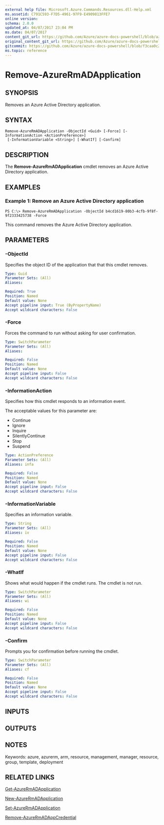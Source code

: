 ```yaml
---
external help file: Microsoft.Azure.Commands.Resources.dll-Help.xml
ms.assetid: C791C593-F7D5-4961-97F9-E4909813FFE7
online version:
schema: 2.0.0
updated_at: 04/07/2017 23:04 PM
ms.date: 04/07/2017
content_git_url: https://github.com/Azure/azure-docs-powershell/blob/azurestack/azureps-cmdlets-docs/ResourceManager/AzureRM.Resources/v3.7.0/Remove-AzureRmADApplication.md
original_content_git_url: https://github.com/Azure/azure-docs-powershell/blob/azurestack/azureps-cmdlets-docs/ResourceManager/AzureRM.Resources/v3.7.0/Remove-AzureRmADApplication.md
gitcommit: https://github.com/Azure/azure-docs-powershell/blob/f3caa0c2a1097fba0625ea37bed92f799e64577a
ms.topic: reference
---
```


# Remove-AzureRmADApplication

## SYNOPSIS
Removes an Azure Active Directory application.

## SYNTAX

```
Remove-AzureRmADApplication -ObjectId <Guid> [-Force] [-InformationAction <ActionPreference>]
 [-InformationVariable <String>] [-WhatIf] [-Confirm]
```

## DESCRIPTION
The **Remove-AzureRmADApplication** cmdlet removes an Azure Active Directory application.

## EXAMPLES

### Example 1: Remove an Azure Active Directory application


```
PS C:\> Remove-AzureRmADApplication -ObjectId b4cd1619-80b3-4cfb-9f8f-9f2333425738 -Force
```

This command removes the Azure Active Directory application.

## PARAMETERS

### -ObjectId
Specifies the object ID of the application that that this cmdlet removes.

```yaml
Type: Guid
Parameter Sets: (All)
Aliases: 

Required: True
Position: Named
Default value: None
Accept pipeline input: True (ByPropertyName)
Accept wildcard characters: False
```

### -Force
Forces the command to run without asking for user confirmation.

```yaml
Type: SwitchParameter
Parameter Sets: (All)
Aliases: 

Required: False
Position: Named
Default value: None
Accept pipeline input: False
Accept wildcard characters: False
```

### -InformationAction
Specifies how this cmdlet responds to an information event.

The acceptable values for this parameter are:

- Continue
- Ignore
- Inquire
- SilentlyContinue
- Stop
- Suspend

```yaml
Type: ActionPreference
Parameter Sets: (All)
Aliases: infa

Required: False
Position: Named
Default value: None
Accept pipeline input: False
Accept wildcard characters: False
```

### -InformationVariable
Specifies an information variable.

```yaml
Type: String
Parameter Sets: (All)
Aliases: iv

Required: False
Position: Named
Default value: None
Accept pipeline input: False
Accept wildcard characters: False
```

### -WhatIf
Shows what would happen if the cmdlet runs.
The cmdlet is not run.

```yaml
Type: SwitchParameter
Parameter Sets: (All)
Aliases: wi

Required: False
Position: Named
Default value: None
Accept pipeline input: False
Accept wildcard characters: False
```

### -Confirm
Prompts you for confirmation before running the cmdlet.

```yaml
Type: SwitchParameter
Parameter Sets: (All)
Aliases: cf

Required: False
Position: Named
Default value: None
Accept pipeline input: False
Accept wildcard characters: False
```

## INPUTS

## OUTPUTS

## NOTES
Keywords: azure, azurerm, arm, resource, management, manager, resource, group, template, deployment

## RELATED LINKS

[Get-AzureRmADApplication](./Get-AzureRmADApplication.md)

[New-AzureRmADApplication](./New-AzureRmADApplication.md)

[Set-AzureRmADApplication](./Set-AzureRmADApplication.md)

[Remove-AzureRmADAppCredential](./Remove-AzureRmADAppCredential.md)
